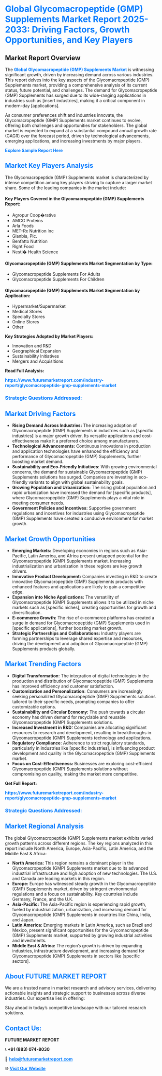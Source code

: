 <h1 style="color: #007BFF;">Global Glycomacropeptide (GMP) Supplements Market Report 2025-2033: Driving Factors, Growth Opportunities, and Key Players</h1>

<section id="overview">
<h2>Market Report Overview</h2>
<p>The <a href="https://www.futuremarketreport.com/industry-report/glycomacropeptide-gmp-supplements-market" style="color: #007BFF; text-decoration: none;"><strong>Global Glycomacropeptide (GMP) Supplements Market</strong></a> is witnessing significant growth, driven by increasing demand across various industries. This report delves into the key aspects of the Glycomacropeptide (GMP) Supplements market, providing a comprehensive analysis of its current status, future potential, and challenges. The demand for Glycomacropeptide (GMP) Supplements has surged due to its wide-ranging applications in industries such as [insert industries], making it a critical component in modern-day [applications].</p>
<p>As consumer preferences shift and industries innovate, the Glycomacropeptide (GMP) Supplements market continues to evolve, offering both challenges and opportunities for stakeholders. The global market is expected to expand at a substantial compound annual growth rate (CAGR) over the forecast period, driven by technological advancements, emerging applications, and increasing investments by major players.</p>
</section>

<section id="overview">
<p><a href="https://www.futuremarketreport.com/request-sample/reportId=78066" style="color: #007BFF; text-decoration: none;"><strong>Explore Sample Report Here</strong></a></p>
</section>

<section id="key-players">
<h2 style="color: #007BFF;">Market Key Players Analysis</h2>
<p>The Glycomacropeptide (GMP) Supplements market is characterized by intense competition among key players striving to capture a larger market share. Some of the leading companies in the market include:</p>
<h4>Key Players Covered in the Glycomacropeptide (GMP) Supplements Report:</h4>
<ul><li>Agropur Coop�rative</li><li>AMCO Proteins</li><li>Arla Foods</li><li>MET-Rx Nutrition Inc</li><li>Glanbia, Plc.</li><li>Benfatto Nutrition</li><li>Right Food</li><li>Nestl� Health Science</li></ul>
<h4>Glycomacropeptide (GMP) Supplements Market Segmentation by Type:</h4>
<ul><li>Glycomacropeptide Supplements For Adults</li><li>Glycomacropeptide Supplements For Children</li></ul>

<h4>Glycomacropeptide (GMP) Supplements Market Segmentation by Application:</h4>
<ul><li>Hypermarket/Supermarket</li><li>Medical Stores</li><li>Specialty Stores</li><li>Online Stores</li><li>Other</li></ul>
<p><strong>Key Strategies Adopted by Market Players:</strong></p>
<ul>
<li>Innovation and R&D</li>
<li>Geographical Expansion</li>
<li>Sustainability Initiatives</li>
<li>Mergers and Acquisitions</li>
</ul>
</section>

<section>
<p><strong>Read Full Analysis: </strong></p><a href="https://www.futuremarketreport.com/industry-report/glycomacropeptide-gmp-supplements-market" style="color: #007BFF; text-decoration: none;"><strong>https://www.futuremarketreport.com/industry-report/glycomacropeptide-gmp-supplements-market</strong></a>
<h3 style="color: #007BFF;">Strategic Questions Addressed:</h3>
</section>

<section id="driving-factors">
<h2 style="color: #007BFF;">Market Driving Factors</h2>
<ul>
<li><strong>Rising Demand Across Industries:</strong> The increasing adoption of Glycomacropeptide (GMP) Supplements in industries such as [specific industries] is a major growth driver. Its versatile applications and cost-effectiveness make it a preferred choice among manufacturers.</li>
<li><strong>Technological Advancements:</strong> Continuous innovations in production and application technologies have enhanced the efficiency and performance of Glycomacropeptide (GMP) Supplements, further boosting market demand.</li>
<li><strong>Sustainability and Eco-Friendly Initiatives:</strong> With growing environmental concerns, the demand for sustainable Glycomacropeptide (GMP) Supplements solutions has surged. Companies are investing in eco-friendly variants to align with global sustainability goals.</li>
<li><strong>Growing Population and Urbanization:</strong> The rising global population and rapid urbanization have increased the demand for [specific products], where Glycomacropeptide (GMP) Supplements plays a vital role in meeting consumer needs.</li>
<li><strong>Government Policies and Incentives:</strong> Supportive government regulations and incentives for industries using Glycomacropeptide (GMP) Supplements have created a conducive environment for market growth.</li>
</ul>
</section>

<section id="growth-opportunities">
<h2 style="color: #007BFF;">Market Growth Opportunities</h2>
<ul>
<li><strong>Emerging Markets:</strong> Developing economies in regions such as Asia-Pacific, Latin America, and Africa present untapped potential for the Glycomacropeptide (GMP) Supplements market. Increasing industrialization and urbanization in these regions are key growth drivers.</li>
<li><strong>Innovative Product Development:</strong> Companies investing in R&D to create innovative Glycomacropeptide (GMP) Supplements products with enhanced features and applications are likely to gain a competitive edge.</li>
<li><strong>Expansion into Niche Applications:</strong> The versatility of Glycomacropeptide (GMP) Supplements allows it to be utilized in niche markets such as [specific niches], creating opportunities for growth and diversification.</li>
<li><strong>E-commerce Growth:</strong> The rise of e-commerce platforms has created a surge in demand for Glycomacropeptide (GMP) Supplements used in [specific applications], further boosting market growth.</li>
<li><strong>Strategic Partnerships and Collaborations:</strong> Industry players are forming partnerships to leverage shared expertise and resources, driving the development and adoption of Glycomacropeptide (GMP) Supplements products globally.</li>
</ul>
</section>

<section id="trending-factors">
<h2 style="color: #007BFF;">Market Trending Factors</h2>
<ul>
<li><strong>Digital Transformation:</strong> The integration of digital technologies in the production and distribution of Glycomacropeptide (GMP) Supplements has improved efficiency and customer satisfaction.</li>
<li><strong>Customization and Personalization:</strong> Consumers are increasingly seeking personalized Glycomacropeptide (GMP) Supplements solutions tailored to their specific needs, prompting companies to offer customizable options.</li>
<li><strong>Sustainability and Circular Economy:</strong> The push towards a circular economy has driven demand for recyclable and reusable Glycomacropeptide (GMP) Supplements solutions.</li>
<li><strong>Increased Investment in R&D:</strong> Companies are allocating significant resources to research and development, resulting in breakthroughs in Glycomacropeptide (GMP) Supplements technology and applications.</li>
<li><strong>Regulatory Compliance:</strong> Adherence to strict regulatory standards, particularly in industries like [specific industries], is influencing product development and quality in the Glycomacropeptide (GMP) Supplements market.</li>
<li><strong>Focus on Cost-Effectiveness:</strong> Businesses are exploring cost-efficient Glycomacropeptide (GMP) Supplements solutions without compromising on quality, making the market more competitive.</li>
</ul>
</section>

<section>
<p><strong>Get Full Report: </strong></p><a href="https://www.futuremarketreport.com/industry-report/glycomacropeptide-gmp-supplements-market" style="color: #007BFF; text-decoration: none;"><strong>https://www.futuremarketreport.com/industry-report/glycomacropeptide-gmp-supplements-market</strong></a>
<h3 style="color: #007BFF;">Strategic Questions Addressed:</h3>
</section>


<section id="regional-analysis">
<h2 style="color: #007BFF;">Market Regional Analysis</h2>
<p>The global Glycomacropeptide (GMP) Supplements market exhibits varied growth patterns across different regions. The key regions analyzed in this report include North America, Europe, Asia-Pacific, Latin America, and the Middle East & Africa:</p>
<ul>
<li><strong>North America:</strong> This region remains a dominant player in the Glycomacropeptide (GMP) Supplements market due to its advanced industrial infrastructure and high adoption of new technologies. The U.S. and Canada are leading markets in this region.</li>
<li><strong>Europe:</strong> Europe has witnessed steady growth in the Glycomacropeptide (GMP) Supplements market, driven by stringent environmental regulations and a focus on sustainability. Key countries include Germany, France, and the U.K.</li>
<li><strong>Asia-Pacific:</strong> The Asia-Pacific region is experiencing rapid growth, fueled by industrialization, urbanization, and increasing demand for Glycomacropeptide (GMP) Supplements in countries like China, India, and Japan.</li>
<li><strong>Latin America:</strong> Emerging markets in Latin America, such as Brazil and Mexico, present significant opportunities for the Glycomacropeptide (GMP) Supplements market, supported by growing industrial activities and investments.</li>
<li><strong>Middle East & Africa:</strong> The region’s growth is driven by expanding industries, infrastructure development, and increasing demand for Glycomacropeptide (GMP) Supplements in sectors like [specific sectors].</li>
</ul>
</section>

<footer>
<h2 style="color: #007BFF;">About FUTURE MARKET REPORT</h2>
<p>We are a trusted name in market research and advisory services, delivering actionable insights and strategic support to businesses across diverse industries. Our expertise lies in offering:</p>

<p>Stay ahead in today’s competitive landscape with our tailored research solutions.</p>

<h2 style="color: #007BFF;">Contact Us:</h2>
<p><strong>FUTURE MARKET REPORT</strong></p>
<p>📞 <strong>+91 (883) 074-8030</strong></p>
<p>📧 <strong><a href="mailto:help@futuremarketreport.com" style="color: #007BFF;">help@futuremarketreport.com</a></strong></p>
<p>🌐 <strong><a href="https://www.futuremarketreport.com/" style="color: #007BFF;">Visit Our Website</a></strong></p>
</footer>